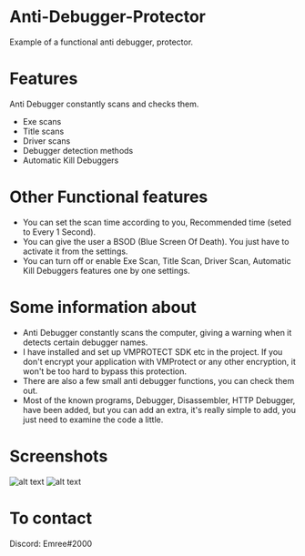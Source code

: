 # Anti-Debugger-Protector

Example of a functional anti debugger, protector.

# Features

Anti Debugger constantly scans and checks them.
* Exe scans 
* Title scans
* Driver scans
* Debugger detection methods
* Automatic Kill Debuggers

# Other Functional features
* You can set the scan time according to you, Recommended time (seted to Every 1 Second).
* You can give the user a BSOD (Blue Screen Of Death). You just have to activate it from the settings.
* You can turn off or enable Exe Scan, Title Scan, Driver Scan, Automatic Kill Debuggers features one by one settings. 
 
# Some information about
* Anti Debugger constantly scans the computer, giving a warning when it detects certain debugger names.
* I have installed and set up VMPROTECT SDK etc in the project. If you don't encrypt your application with VMProtect or any other encryption, it won't be too hard to bypass this protection.
* There are also a few small anti debugger functions, you can check them out.
* Most of the known programs, Debugger, Disassembler, HTTP Debugger, have been added, but you can add an extra, it's really simple to add, you just need to examine the code a little.

# Screenshots
![alt text](https://i.imgur.com/JayvWoR.png)
![alt text](https://i.imgur.com/dW6DGux.png)
 
 # To contact
 Discord: Emree#2000
